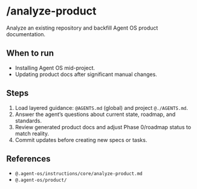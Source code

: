 # /analyze-product

Analyze an existing repository and backfill Agent OS product documentation.

## When to run
- Installing Agent OS mid-project.
- Updating product docs after significant manual changes.

## Steps
1. Load layered guidance: `@AGENTS.md` (global) and project `@./AGENTS.md`.
2. Answer the agent’s questions about current state, roadmap, and standards.
3. Review generated product docs and adjust Phase 0/roadmap status to match reality.
4. Commit updates before creating new specs or tasks.

## References
- `@.agent-os/instructions/core/analyze-product.md`
- `@.agent-os/product/`
